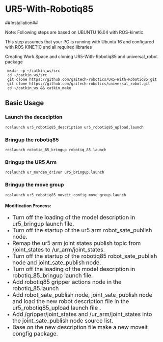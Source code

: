 # UR5-With-Robotiq85 #
##Installation##

Note: Following steps are based on UBUNTU 16.04 with ROS-kinetic

This step assumes that your PC is running with Ubuntu 16 and configured with ROS KINETIC and all required libraries 

Creating Work Space and cloning UR5-With-Robotiq85 and universal_robot package

     mkdir –p ~/catkin_ws/src
     cd ~/catkin_ws/src
     git clone https://github.com/gaitech-robotics/UR5-With-Robotiq85.git
     git clone https://github.com/gaitech-robotics/universal_robot.git
     cd ~/catkin_ws && catkin_make

## Basic Usage ##
### Launch the decsciption ###
    roslaunch ur5_robotiq85_description ur5_robotiq85_upload.launch
### Bringup the robotiq85 ###
    roslaunch robotiq_85_bringup robotiq_85.launch
### Bringup the UR5 Arm ###
    roslaunch ur_morden_driver ur5_bringup.launch
### Bringup the move group ###
    roslaunch ur5_robotiq85_moveit_config move_group.launch

#### Modification Process: ####

- <font size=4> Turn off the loading of the model description in ur5_bringup launch file. </font>
- <font size=4> Turn off the startup of the ur5 arm robot\_sate\_publish node. </font>
- <font size=4> Remap the ur5 arm joint states publish topic from /joint\_states to /ur\_arm/joint\_states. </font>
- <font size=4> Turn off the startup of the robotiq85 robot\_sate\_publish node and joint\_sate\_publish node. </font>
- <font size=4> Turn off the loading of the model description in robotiq\_85\_bringup launch file. </font>
- <font size=4> Add robotiq85 gripper actions node in the robotiq\_85.launch  </font>
- <font size=4> Add robot\_sate\_publish node, joint\_sate\_publish node and load the new robot description file in the ur5\_robotiq85\_upload launch file . </font>
- <font size=4> Add /gripper/joint\_states and /ur\_arm/joint\_states into the joint\_sate\_publish node source list. </font>
- <font size=4> Base on the new description file make a new moveit congfig package. </font>


